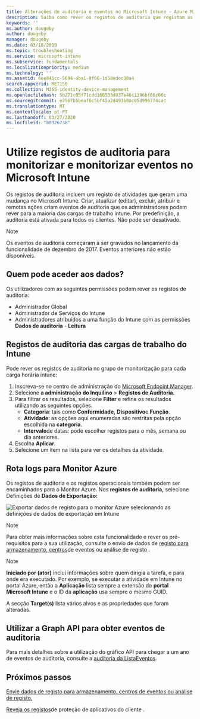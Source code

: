 ```yaml
---
title: Alterações de auditoria e eventos no Microsoft Intune - Azure Microsoft Docs
description: Saiba como rever os registos de auditoria que registam as atividades do Microsoft Intune.
keywords: ''
ms.author: dougeby
author: dougeby
manager: dougeby
ms.date: 03/18/2019
ms.topic: troubleshooting
ms.service: microsoft-intune
ms.subservice: fundamentals
ms.localizationpriority: medium
ms.technology: ''
ms.assetid: 6ee841cc-5694-4ba1-8f66-1d58edec30a4
search.appverid: MET150
ms.collection: M365-identity-device-management
ms.openlocfilehash: 5b271c05f71cdd166533d837e46c1396bf66c06c
ms.sourcegitcommit: e2567b5beaf6c5bf45a2d493b8ac05d996774cac
ms.translationtype: MT
ms.contentlocale: pt-PT
ms.lasthandoff: 03/27/2020
ms.locfileid: "80326738"
---
```

# <a name="use-audit-logs-to-track-and-monitor-events-in-microsoft-intune"></a>Utilize registos de auditoria para monitorizar e monitorizar eventos no Microsoft Intune

Os registos de auditoria incluem um registo de atividades que geram uma mudança no Microsoft Intune. Criar, atualizar (editar), excluir, atribuir e remotas ações criam eventos de auditoria que os administradores podem rever para a maioria das cargas de trabalho intune. Por predefinição, a auditoria está ativada para todos os clientes. Não pode ser desativado.

> [!NOTE]
> Os eventos de auditoria começaram a ser gravados no lançamento da funcionalidade de dezembro de 2017. Eventos anteriores não estão disponíveis.

## <a name="who-can-access-the-data"></a>Quem pode aceder aos dados?

Os utilizadores com as seguintes permissões podem rever os registos de auditoria:

- Administrador Global
- Administrador de Serviços do Intune
- Administradores atribuídos a uma função do Intune com as permissões **Dados de auditoria** - **Leitura**

## <a name="audit-logs-for-intune-workloads"></a>Registos de auditoria das cargas de trabalho do Intune

Pode rever os registos de auditoria no grupo de monitorização para cada carga horária intune:

1. Inscreva-se no centro de administração do [Microsoft Endpoint Manager](https://go.microsoft.com/fwlink/?linkid=2109431).
2. Selecione **a administração do Inquilino** > **Registos de Auditoria.**
3. Para filtrar os resultados, selecione **Filter** e refine os resultados utilizando as seguintes opções.
    - **Categoria**: tais como **Conformidade,** **Dispositivo**e **Função**.
    - **Atividade**: as opções aqui enumeradas são restritas pela opção escolhida na **categoria**.
    - **Intervalo**de datas: pode escolher registos para o mês, semana ou dia anteriores.
4. Escolha **Aplicar**.
4. Selecione um item na lista para ver os detalhes da atividade.

## <a name="route-logs-to-azure-monitor"></a>Rota logs para Monitor Azure

Os registos de auditoria e os registos operacionais também podem ser encaminhados para o Monitor Azure. Nos **registos de auditoria,** selecione Definições de **Dados de Exportação:**

![Exportar dados de registo para o monitor Azure selecionando as definições de dados de exportação em Intune](./media/monitor-audit-logs/audit-logs-export-data-settings.png)

> [!NOTE]
> Para obter mais informações sobre esta funcionalidade e rever os pré-requisitos para a sua utilização, consulte o envio de dados de [registo para armazenamento, centros](review-logs-using-azure-monitor.md)de eventos ou análise de registo .

> [!NOTE]
> **Iniciado por (ator)** inclui informações sobre quem dirigia a tarefa, e para onde era executado. Por exemplo, se executar a atividade em Intune no portal Azure, então a **Aplicação** lista sempre a extensão do **portal Microsoft Intune** e o ID da **aplicação** usa sempre o mesmo GUID.
>
> A secção **Target(s)** lista vários alvos e as propriedades que foram alteradas.  

## <a name="use-graph-api-to-retrieve-audit-events"></a>Utilizar a Graph API para obter eventos de auditoria

Para mais detalhes sobre a utilização do gráfico API para chegar a um ano de eventos de auditoria, consulte a [auditoria da ListaEventos](https://docs.microsoft.com/graph/api/intune-auditing-auditevent-list?view=graph-rest-1.0).

## <a name="next-steps"></a>Próximos passos

[Envie dados de registo para armazenamento, centros de eventos ou análise de registo.](review-logs-using-azure-monitor.md)

[Reveja os registos](../apps/app-protection-policy-settings-log.md)de proteção de aplicativos do cliente .

